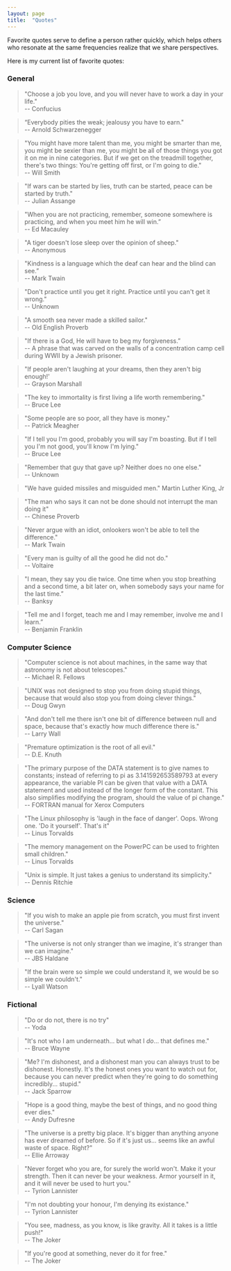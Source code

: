 ```yaml
---
layout: page
title:  "Quotes"
---
```


Favorite quotes serve to define a person rather quickly, which helps others who resonate at the same frequencies realize that we share perspectives.

Here is my current list of favorite quotes:

### General

> "Choose a job you love, and you will never have to work a day in your life."
<br>-- Confucius

> “Everybody pities the weak; jealousy you have to earn." 
<br>-- Arnold Schwarzenegger 

> "You might have more talent than me, you might be smarter than me, you might be sexier than me, you might be all of those things you got it on me in nine categories. But if we get on the treadmill together, there's two things: You're getting off first, or I'm going to die." 
<br>-- Will Smith

> "If wars can be started by lies, truth can be started, peace can be started by truth." 
<br>-- Julian Assange

> "When you are not practicing, remember, someone somewhere is practicing, and when you meet him he will win.” 
<br>-- Ed Macauley

> "A tiger doesn't lose sleep over the opinion of sheep." 
<br>-- Anonymous

> "Kindness is a language which the deaf can hear and the blind can see.” 
<br>-- Mark Twain

> "Don't practice until you get it right. Practice until you can't get it wrong." 
<br>-- Unknown

> "A smooth sea never made a skilled sailor." 
<br>-- Old English Proverb

> "If there is a God, He will have to beg my forgiveness.” 
<br>-- A phrase that was carved on the walls of a concentration camp cell during WWII by a Jewish prisoner.

> "If people aren't laughing at your dreams, then they aren't big enough!' 
<br>-- Grayson Marshall

> "The key to immortality is first living a life worth remembering." 
<br>-- Bruce Lee

> "Some people are so poor, all they have is money." 
<br>-- Patrick Meagher 

> "If I tell you I'm good, probably you will say I'm boasting. But if I tell you I'm not good, you'll know I'm lying." 
<br>-- Bruce Lee

> "Remember that guy that gave up? Neither does no one else." 
<br>-- Unknown

> "We have guided missiles and misguided men." Martin Luther King, Jr

> "The man who says it can not be done should not interrupt the man doing it" 
<br>-- Chinese Proverb

> "Never argue with an idiot, onlookers won't be able to tell the difference." 
<br>-- Mark Twain

> "Every man is guilty of all the good he did not do." 
<br>-- Voltaire

> "I mean, they say you die twice. One time when you stop breathing and a second time, a bit later on, when somebody says your name for the last time.” 
<br>-- Banksy

> "Tell me and I forget, teach me and I may remember, involve me and I learn.” 
<br>-- Benjamin Franklin

### Computer Science

> "Computer science is not about machines, in the same way that astronomy is not about telescopes." 
<br>-- Michael R. Fellows

> "UNIX was not designed to stop you from doing stupid things, because that would also stop you from doing clever things." 
<br>-- Doug Gwyn

> "And don't tell me there isn't one bit of difference between null and space, because that's exactly how much difference there is." 
<br>-- Larry Wall

> "Premature optimization is the root of all evil." 
<br>-- D.E. Knuth

> "The primary purpose of the DATA statement is to give names to constants; instead of referring to pi as 3.141592653589793 at every appearance, the variable PI can be given that value with a DATA statement and used instead of the longer form of the constant. This also simplifies modifying the program, should the value of pi change." 
<br>-- FORTRAN manual for Xerox Computers

> "The Linux philosophy is 'laugh in the face of danger'. Oops. Wrong one. 'Do it yourself'. That's it" 
<br>-- Linus Torvalds

> "The memory management on the PowerPC can be used to frighten small children." 
<br>-- Linus Torvalds

> "Unix is simple. It just takes a genius to understand its simplicity." 
<br>-- Dennis Ritchie

### Science

> "If you wish to make an apple pie from scratch, you must first invent the universe." 
<br>-- Carl Sagan

> "The universe is not only stranger than we imagine, it's stranger than we can imagine." 
<br>-- JBS Haldane

> "If the brain were so simple we could understand it, we would be so simple we couldn't." 
<br>-- Lyall Watson

### Fictional

> "Do or do not, there is no try" 
<br>-- Yoda

> "It's not who I am underneath... but what I *do*... that defines me." 
<br>-- Bruce Wayne

> "Me? I'm dishonest, and a dishonest man you can always trust to be dishonest. Honestly. It's the honest ones you want to watch out for, because you can never predict when they're going to do something incredibly... stupid." 
<br>-- Jack Sparrow

> "Hope is a good thing, maybe the best of things, and no good thing ever dies." 
<br>-- Andy Dufresne

> "The universe is a pretty big place. It's bigger than anything anyone has ever dreamed of before. So if it's just us... seems like an awful waste of space. Right?" 
<br>-- Ellie Arroway 

> "Never forget who you are, for surely the world won't. Make it your strength. Then it can never be your weakness. Armor yourself in it, and it will never be used to hurt you." 
<br>-- Tyrion Lannister

> "I'm not doubting your honour, I'm denying its existance." 
<br>-- Tyrion Lannister

> "You see, madness, as you know, is like gravity. All it takes is a little push!" 
<br>-- The Joker

> "If you're good at something, never do it for free." 
<br>-- The Joker
